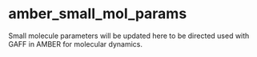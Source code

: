# amber_small_mol_params
Small molecule parameters will be updated here to be directed used with GAFF in AMBER for molecular dynamics.
